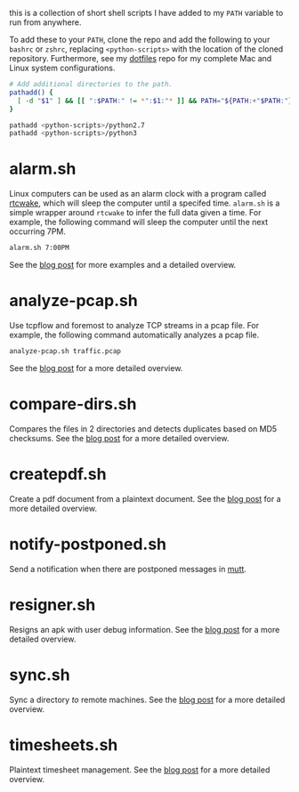 this is a collection of short shell scripts I have added to my
`PATH` variable to run from anywhere.

To add these to your `PATH`, clone the repo and add the following
to your `bashrc` or `zshrc`, replacing `<python-scripts>`
with the location of the cloned repository.
Furthermore, see my [dotfiles][dotfiles] repo for my
complete Mac and Linux system configurations.

```Bash
# Add additional directories to the path.
pathadd() {
  [ -d "$1" ] && [[ ":$PATH:" != *":$1:"* ]] && PATH="${PATH:+"$PATH:"}$1"
}

pathadd <python-scripts>/python2.7
pathadd <python-scripts>/python3
```

# alarm.sh
Linux computers can be used as an alarm clock with a program called
[rtcwake][rtcwake], which will sleep the computer until a specifed time.
`alarm.sh` is a simple wrapper around `rtcwake` to infer the
full data given a time.
For example, the following command will sleep the computer until the
next occurring 7PM.

```Bash
alarm.sh 7:00PM
```

See the [blog post][alarm] for more examples and a detailed overview.

# analyze-pcap.sh
Use tcpflow and foremost to analyze TCP streams in a pcap file.
For example, the following command automatically analyzes a pcap file.

```Bash
analyze-pcap.sh traffic.pcap
```

See the [blog post][pcap] for a more detailed overview.

# compare-dirs.sh
Compares the files in 2 directories and
detects duplicates based on MD5 checksums.
See the [blog post][comp] for a more detailed overview.

# createpdf.sh
Create a pdf document from a plaintext document.
See the [blog post][pdf] for a more detailed overview.

# notify-postponed.sh
Send a notification when there are postponed
messages in [mutt][mutt].

# resigner.sh
Resigns an apk with user debug information.
See the [blog post][resign] for a more detailed overview.

# sync.sh
Sync a directory *to* remote machines.
See the [blog post][sync] for a more detailed overview.

# timesheets.sh
Plaintext timesheet management.
See the [blog post][timesheet] for a more detailed overview.


[alarm]: http://bamos.github.io/2013/03/09/rtcwake/
[rtcwake]: http://linux.die.net/man/8/rtcwake
[pcap]: http://bamos.github.io/2013/07/31/pcap-analysis/
[comp]: http://bamos.github.io/2013/03/11/compare-directories-bash/
[pdf]: http://bamos.github.io/2013/04/16/pdf-from-plaintext/
[resign]: http://bamos.github.io/2013/03/10/resigning-apk/
[sync]: http://bamos.github.io/2013/07/17/sync-to-servers-bash/
[timesheet]: http://bamos.github.io/2013/02/10/timesheets-with-bash-and-latex/

[mutt]: http://www.mutt.org/
[dotfiles]: https://github.com/bamos/dotfiles
